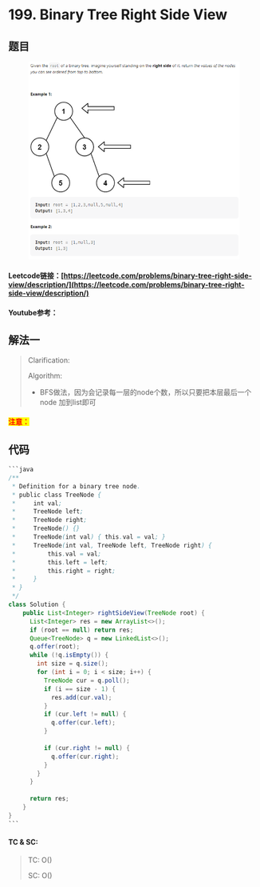 # 199. Binary Tree Right Side View

## 题目

<figure><img src="../../.gitbook/assets/image (21).png" alt=""><figcaption></figcaption></figure>

#### Leetcode链接：[https://leetcode.com/problems/binary-tree-right-side-view/description/](https://leetcode.com/problems/binary-tree-right-side-view/description/)

#### Youtube参考：

## 解法一

> Clarification:&#x20;
>
> Algorithm:&#x20;
>
> * BFS做法，因为会记录每一层的node个数，所以只要把本层最后一个node 加到list即可

#### <mark style="color:red;">注意：</mark>

## 代码

````java
```java
/**
 * Definition for a binary tree node.
 * public class TreeNode {
 *     int val;
 *     TreeNode left;
 *     TreeNode right;
 *     TreeNode() {}
 *     TreeNode(int val) { this.val = val; }
 *     TreeNode(int val, TreeNode left, TreeNode right) {
 *         this.val = val;
 *         this.left = left;
 *         this.right = right;
 *     }
 * }
 */
class Solution {
    public List<Integer> rightSideView(TreeNode root) {
      List<Integer> res = new ArrayList<>();
      if (root == null) return res;
      Queue<TreeNode> q = new LinkedList<>();
      q.offer(root);
      while (!q.isEmpty()) {
        int size = q.size();
        for (int i = 0; i < size; i++) {
          TreeNode cur = q.poll();
          if (i == size - 1) {
            res.add(cur.val);
          }
          if (cur.left != null) {
            q.offer(cur.left);
          }

          if (cur.right != null) {
            q.offer(cur.right);
          }
        }
      }

      return res;
    }
}
```
````

#### TC & SC:&#x20;

> TC: O()
>
> SC: O()
